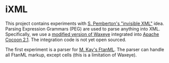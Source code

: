 # iXML

This project contains experiments with [S. Pemberton's "invisible XML"](http://homepages.cwi.nl/~steven/Talks/2013/08-07-invisible-xml/invisible-xml-3.html) idea.
Parsing Expression Grammars (PEG) are used to parse anything into XML.
Specifically, we use a [modified version of Waxeye](https://github.com/nverwer/waxeye) integrated into [Apache Cocoon 2.1](http://cocoon.apache.org/2.1/). The integration code is not yet open sourced.

The first experiment is a parser for [M. Kay's FtanML](http://www.balisage.net/Proceedings/vol10/html/Kay01/BalisageVol10-Kay01.html). The parser can handle all FtanML markup, except cells (this is a limitation of Waxeye).
